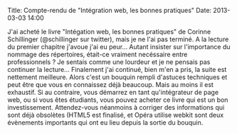 Title: Compte-rendu de "Intégration web, les bonnes pratiques"
Date: 2013-03-03 14:00

J'ai acheté le livre "Intégation web, les bonnes pratiques" de Corinne Schillinger (@schillinger sur twitter), mais je ne l'ai pas terminé. A la lecture du premier chapitre j'avoue j'ai eu peur... Autant insister sur l'importance du nommage des répertoires, était-ce vraiment necéssaire entre professionnels ? Je sentais comme une lourdeur et je ne pensais pas continuer la lecture...
Finalement j'ai continué, bien m'en a pris, la suite est nettement meilleure.
Alors c'est un bouquin rempli d'astuces techniques et peut être que vous en connaissez déjà beaucoup. Mais au moins il est exhaustif. Si au contraire, vous démarrez en tant qu'intégrateur de page web, ou si vous êtes étudiants, vous pouvez acheter ce livre qui est un bon investissement. Attendez-vous néanmoins à corriger des informations qui sont déjà obsolètes (HTML5 est finalisé, et Opéra utilise webkit sont deux évènements importants qui ont eu lieu depuis la sortie du bouquin. 
